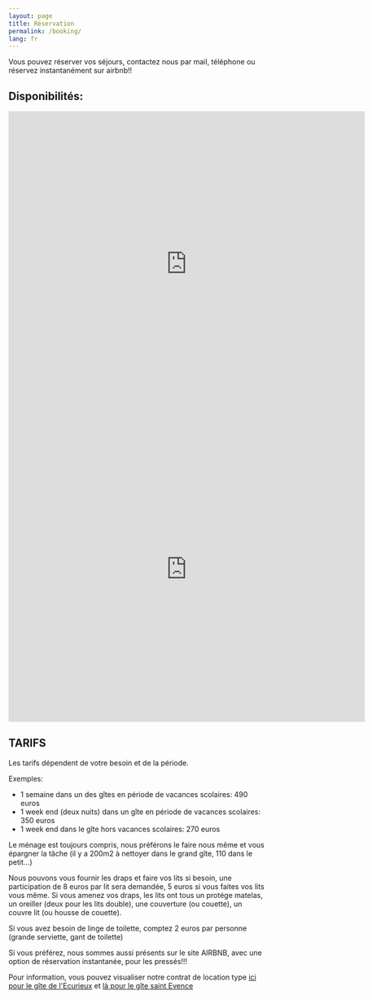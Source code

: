 ```yaml
---
layout: page
title: Réservation
permalink: /booking/
lang: fr
---
```



Vous pouvez réserver vos séjours, contactez nous par mail, téléphone ou réservez instantanément sur airbnb!!

Disponibilités:
--------------

<iframe src="https://calendar.google.com/calendar/embed?src=bocv0hl2pp4ahr2qonpcfnt7u0%40group.calendar.google.com&ctz=Europe%2FParis" style="border: 0" width="700" height="600" frameborder="0" scrolling="no"></iframe>

<br>

<iframe src="https://calendar.google.com/calendar/embed?src=d32cgtqemgtq4d5qfj8heat4rk%40group.calendar.google.com&ctz=Europe%2FParis" style="border: 0" width="700" height="600" frameborder="0" scrolling="no"></iframe>


TARIFS
--------------------

Les tarifs dépendent de votre besoin et de la période.

Exemples:

- 1 semaine dans un des gîtes en période de vacances scolaires: 490 euros
- 1 week end (deux nuits) dans un  gîte en période de vacances scolaires: 350 euros
- 1 week end dans le gîte hors vacances scolaires: 270 euros



Le ménage est toujours compris, nous préférons le faire nous même et vous épargner la tâche (il y a 200m2 à nettoyer dans le grand gîte, 110 dans le petit...)

Nous pouvons vous fournir les draps et faire vos lits si besoin, une participation de 8 euros par lit sera demandée, 5 euros si vous faites vos lits vous même. Si vous amenez vos draps, les lits ont tous un protége matelas, un oreiller (deux pour les lits double), une couverture (ou couette), un couvre lit (ou housse de couette).

Si vous avez besoin de linge de toilette, comptez 2 euros par personne (grande serviette, gant de toilette)


<!--

<iframe src="https://meuse-ecurieux.tourisme-booking.com/fr/4058/956-fp.html

?iframe=true&fiche_direct=true" width="100%" height="700" ></iframe>

-->


<!--
Pour consulter nos disponibilités, voici le lien à suivre:
<iframe src="https://meuse.tourisme-booking.com/fr/evres/gite-de-l-ecurieux-902-fp.html?iframe=true&fiche_direct=true" width="100%" height="700" ></iframe>. 
-->

Si vous préférez, nous sommes aussi présents sur le site AIRBNB, avec une option de réservation instantanée, pour les pressés!!!

Pour information, vous pouvez visualiser notre contrat de location type 
<a href="/contrat/contratGrandGite.pdf" target="_blank">ici pour le gîte de l'Ecurieux</a>
 et 
<a href="/contrat/contratPetitGite.pdf" target="_blank"> là pour le gîte saint Evence</a>




